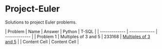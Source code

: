 # Project-Euler
Solutions to project Euler problems.

| Problem  | Name | Answer | Python | T-SQL |
| ------------- | ------------- | ------------- |
| Problem 1  | Multiples of 3 and 5 | 233168 | [Multiples of 3 and 5](https://github.com/timothymahajan/Project-Euler/blob/master/001/Multiples_Of_Three_And_Five.py) |
| Content Cell  | Content Cell  |

